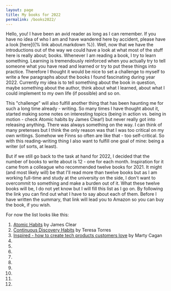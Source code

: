 ```yaml
---
layout: page
title: My books for 2022
permalink: /books2022/
---
```


Hello, you! I have been an avid reader as long as I can remember. If you have no idea of who I am and have wandered here by accident, please have a look [here]({% link about.markdown %}). Well, now that we have the introductions out of the way we could have a look at what most of the stuff here is really about; books. Whenever I am reading a book, I try to learn something. Learning is tremendously reinforced when you actually try to tell someone what you have read and learned or try to put these things into practice. Therefore I thought it would be nice to set a challenge to myself to write a few paragraphs about the books I found fascinating during year 2022. Currently my idea is to tell something about the book in question, maybe something about the author, think about what I learned, about what I could implement to my own life (if possible) and so on. 

This "challenge" will also fulfill another thing that has been haunting me for such a long time already - writing. So many times I have thought about it, started making some notes on interesting topics (being in action vs. being in motion - check Atomic habits by James Clear!) but never really got into releasing anything. There was always something on the way. I can think of many pretenses but I think the only reason was that I was too critical on my own writings. Somehow we Finns so often are like that - too self-critical. So with this reading-writing thing I also want to fulfill one goal of mine: being a writer (of sorts, at least). 

But if we still go back to the task at hand for 2022, I decided that the number of books to write about is 12 - one for each month. Inspiration for it came from a colleague who recommended twelve books for 2021. It might (and most likely will) be that I'll read more than twelve books but as I am working full-time and study at the university on the side, I don't want to overcommit to something and make a burden out of it. What these twelve books will be, I do not yet know but I will fill this list as I go on. By following the link you can find out what I have to say about each of them. Before I have written the summary, that link will lead you to Amazon so you can buy the book, if you wish. 

For now the list looks like this: 
1. [Atomic Habits](https://www.amazon.com/Atomic-Habits-Proven-Build-Break/dp/0735211299) by James Clear
2. [Continuous Discovery Habits]() by Teresa Torres
3. [Inspired - how to create tech products customers love](https://www.amazon.com/INSPIRED-Create-Tech-Products-Customers/dp/1119387507) by Marty Cagan
4. 
5. 
6. 
7. 
8. 
9.  
10. 
11. 
12. 
